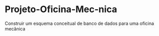 # Projeto-Oficina-Mec-nica
Construir um esquema conceitual de banco de dados para uma oficina mecânica

